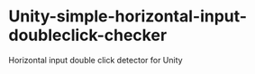 # Unity-simple-horizontal-input-doubleclick-checker
Horizontal input double click detector for Unity
